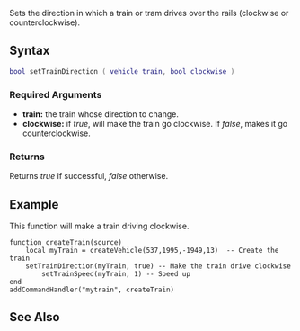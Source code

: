 Sets the direction in which a train or tram drives over the rails (clockwise or counterclockwise).

Syntax
------

``` lua
bool setTrainDirection ( vehicle train, bool clockwise )
```

### Required Arguments

-   **train:** the train whose direction to change.
-   **clockwise:** if *true*, will make the train go clockwise. If *false*, makes it go counterclockwise.

### Returns

Returns *true* if successful, *false* otherwise.

Example
-------

This function will make a train driving clockwise.


    function createTrain(source)
        local myTrain = createVehicle(537,1995,-1949,13)  -- Create the train
        setTrainDirection(myTrain, true) -- Make the train drive clockwise
            setTrainSpeed(myTrain, 1) -- Speed up
    end
    addCommandHandler("mytrain", createTrain)

See Also
--------
